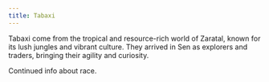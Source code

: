 ```yaml
---
title: Tabaxi
---
```

Tabaxi come from the tropical and resource-rich world of Zaratal, known for its lush jungles and vibrant culture. They arrived in Sen as explorers and traders, bringing their agility and curiosity.

<!--more-->

<div class="todo">Continued info about race.</div>
